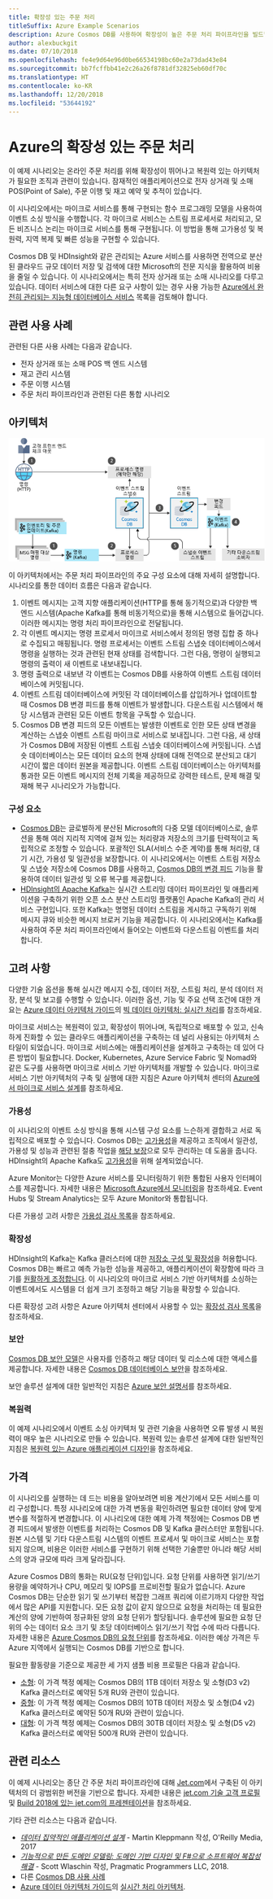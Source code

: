 ```yaml
---
title: 확장성 있는 주문 처리
titleSuffix: Azure Example Scenarios
description: Azure Cosmos DB를 사용하여 확장성이 높은 주문 처리 파이프라인을 빌드합니다.
author: alexbuckgit
ms.date: 07/10/2018
ms.openlocfilehash: fe4e9d64e96d0be66534198bc60e2a73dad43e84
ms.sourcegitcommit: bb7fcffbb41e2c26a26f8781df32825eb60df70c
ms.translationtype: HT
ms.contentlocale: ko-KR
ms.lasthandoff: 12/20/2018
ms.locfileid: "53644192"
---
```

# <a name="scalable-order-processing-on-azure"></a>Azure의 확장성 있는 주문 처리

이 예제 시나리오는 온라인 주문 처리를 위해 확장성이 뛰어나고 복원력 있는 아키텍처가 필요한 조직과 관련이 있습니다. 잠재적인 애플리케이션으로 전자 상거래 및 소매 POS(Point of Sale), 주문 이행 및 재고 예약 및 추적이 있습니다.

이 시나리오에서는 마이크로 서비스를 통해 구현되는 함수 프로그래밍 모델을 사용하여 이벤트 소싱 방식을 수행합니다. 각 마이크로 서비스는 스트림 프로세서로 처리되고, 모든 비즈니스 논리는 마이크로 서비스를 통해 구현됩니다. 이 방법을 통해 고가용성 및 복원력, 지역 복제 및 빠른 성능을 구현할 수 있습니다.

Cosmos DB 및 HDInsight와 같은 관리되는 Azure 서비스를 사용하면 전역으로 분산된 클라우드 규모 데이터 저장 및 검색에 대한 Microsoft의 전문 지식을 활용하여 비용을 줄일 수 있습니다. 이 시나리오에서는 특히 전자 상거래 또는 소매 시나리오를 다루고 있습니다. 데이터 서비스에 대한 다른 요구 사항이 있는 경우 사용 가능한 [Azure에서 완전히 관리되는 지능형 데이터베이스 서비스][product-category] 목록을 검토해야 합니다.

## <a name="relevant-use-cases"></a>관련 사용 사례

관련된 다른 사용 사례는 다음과 같습니다.

- 전자 상거래 또는 소매 POS 백 엔드 시스템
- 재고 관리 시스템
- 주문 이행 시스템
- 주문 처리 파이프라인과 관련된 다른 통합 시나리오

## <a name="architecture"></a>아키텍처

![확장 가능한 주문 처리 파이프라인에 대한 예제 아키텍처][architecture]

이 아키텍처에서는 주문 처리 파이프라인의 주요 구성 요소에 대해 자세히 설명합니다. 시나리오를 통한 데이터 흐름은 다음과 같습니다.

1. 이벤트 메시지는 고객 지향 애플리케이션(HTTP를 통해 동기적으로)과 다양한 백 엔드 시스템(Apache Kafka를 통해 비동기적으로)을 통해 시스템으로 들어갑니다. 이러한 메시지는 명령 처리 파이프라인으로 전달됩니다.
2. 각 이벤트 메시지는 명령 프로세서 마이크로 서비스에서 정의된 명령 집합 중 하나로 수집되고 매핑됩니다. 명령 프로세서는 이벤트 스트림 스냅숏 데이터베이스에서 명령을 실행하는 것과 관련된 현재 상태를 검색합니다. 그런 다음, 명령이 실행되고 명령의 출력이 새 이벤트로 내보내집니다.
3. 명령 출력으로 내보낸 각 이벤트는 Cosmos DB를 사용하여 이벤트 스트림 데이터베이스에 커밋됩니다.
4. 이벤트 스트림 데이터베이스에 커밋된 각 데이터베이스를 삽입하거나 업데이트할 때 Cosmos DB 변경 피드를 통해 이벤트가 발생합니다. 다운스트림 시스템에서 해당 시스템과 관련된 모든 이벤트 항목을 구독할 수 있습니다.
5. Cosmos DB 변경 피드의 모든 이벤트는 발생한 이벤트로 인한 모든 상태 변경을 계산하는 스냅숏 이벤트 스트림 마이크로 서비스로 보내집니다. 그런 다음, 새 상태가 Cosmos DB에 저장된 이벤트 스트림 스냅숏 데이터베이스에 커밋됩니다. 스냅숏 데이터베이스는 모든 데이터 요소의 현재 상태에 대해 전역으로 분산되고 대기 시간이 짧은 데이터 원본을 제공합니다. 이벤트 스트림 데이터베이스는 아키텍처를 통과한 모든 이벤트 메시지의 전체 기록을 제공하므로 강력한 테스트, 문제 해결 및 재해 복구 시나리오가 가능합니다.

### <a name="components"></a>구성 요소

- [Cosmos DB](/azure/cosmos-db/introduction)는 글로벌하게 분산된 Microsoft의 다중 모델 데이터베이스로, 솔루션을 통해 여러 지리적 지역에 걸쳐 있는 처리량과 저장소의 크기를 탄력적이고 독립적으로 조정할 수 있습니다. 포괄적인 SLA(서비스 수준 계약)를 통해 처리량, 대기 시간, 가용성 및 일관성을 보장합니다. 이 시나리오에서는 이벤트 스트림 저장소 및 스냅숏 저장소에 Cosmos DB를 사용하고, [Cosmos DB의 변경 피드][docs-cosmos-db-change-feed] 기능을 활용하여 데이터 일관성 및 오류 복구를 제공합니다.
- [HDInsight의 Apache Kafka](/azure/hdinsight/kafka/apache-kafka-introduction)는 실시간 스트리밍 데이터 파이프라인 및 애플리케이션을 구축하기 위한 오픈 소스 분산 스트리밍 플랫폼인 Apache Kafka의 관리 서비스 구현입니다. 또한 Kafka는 명명된 데이터 스트림을 게시하고 구독하기 위해 메시지 큐와 비슷한 메시지 브로커 기능을 제공합니다. 이 시나리오에서는 Kafka를 사용하여 주문 처리 파이프라인에서 들어오는 이벤트와 다운스트림 이벤트를 처리합니다.

## <a name="considerations"></a>고려 사항

다양한 기술 옵션을 통해 실시간 메시지 수집, 데이터 저장, 스트림 처리, 분석 데이터 저장, 분석 및 보고를 수행할 수 있습니다. 이러한 옵션, 기능 및 주요 선택 조건에 대한 개요는 [Azure 데이터 아키텍처 가이드](/azure/architecture/data-guide)의 [빅 데이터 아키텍처: 실시간 처리](/azure/architecture/data-guide/technology-choices/real-time-ingestion)를 참조하세요.

마이크로 서비스는 복원력이 있고, 확장성이 뛰어나며, 독립적으로 배포할 수 있고, 신속하게 진화할 수 있는 클라우드 애플리케이션을 구축하는 데 널리 사용되는 아키텍처 스타일이 되었습니다. 마이크로 서비스에는 애플리케이션을 설계하고 구축하는 데 있어 다른 방법이 필요합니다. Docker, Kubernetes, Azure Service Fabric 및 Nomad와 같은 도구를 사용하면 마이크로 서비스 기반 아키텍처를 개발할 수 있습니다. 마이크로 서비스 기반 아키텍처의 구축 및 실행에 대한 지침은 Azure 아키텍처 센터의 [Azure에서 마이크로 서비스 설계](/azure/architecture/microservices)를 참조하세요.

### <a name="availability"></a>가용성

이 시나리오의 이벤트 소싱 방식을 통해 시스템 구성 요소를 느슨하게 결합하고 서로 독립적으로 배포할 수 있습니다. Cosmos DB는 [고가용성][docs-cosmos-db-regional-failover]을 제공하고 조직에서 일관성, 가용성 및 성능과 관련된 절충 작업을 [해당 보장][docs-cosmos-db-guarantees]으로 모두 관리하는 데 도움을 줍니다. HDInsight의 Apache Kafka도 [고가용성][docs-kafka-high-availability]을 위해 설계되었습니다.

Azure Monitor는 다양한 Azure 서비스를 모니터링하기 위한 통합된 사용자 인터페이스를 제공합니다. 자세한 내용은 [Microsoft Azure에서 모니터링](/azure/monitoring-and-diagnostics/monitoring-overview)을 참조하세요. Event Hubs 및 Stream Analytics는 모두 Azure Monitor와 통합됩니다.

다른 가용성 고려 사항은 [가용성 검사 목록][availability]을 참조하세요.

### <a name="scalability"></a>확장성

HDInsight의 Kafka는 Kafka 클러스터에 대한 [저장소 구성 및 확장성](/azure/hdinsight/kafka/apache-kafka-scalability)을 허용합니다. Cosmos DB는 빠르고 예측 가능한 성능을 제공하고, 애플리케이션이 확장함에 따라 크기를 [원활하게 조정합니다](/azure/cosmos-db/partition-data).
이 시나리오의 마이크로 서비스 기반 아키텍처를 소싱하는 이벤트에서도 시스템을 더 쉽게 크기 조정하고 해당 기능을 확장할 수 있습니다.

다른 확장성 고려 사항은 Azure 아키텍처 센터에서 사용할 수 있는 [확장성 검사 목록][scalability]을 참조하세요.

### <a name="security"></a>보안

[Cosmos DB 보안 모델](/azure/cosmos-db/secure-access-to-data)은 사용자를 인증하고 해당 데이터 및 리소스에 대한 액세스를 제공합니다. 자세한 내용은 [Cosmos DB 데이터베이스 보안](/azure/cosmos-db/database-security)을 참조하세요.

보안 솔루션 설계에 대한 일반적인 지침은 [Azure 보안 설명서][security]를 참조하세요.

### <a name="resiliency"></a>복원력

이 예제 시나리오에서 이벤트 소싱 아키텍처 및 관련 기술을 사용하면 오류 발생 시 복원력이 매우 높은 시나리오로 만들 수 있습니다. 복원력 있는 솔루션 설계에 대한 일반적인 지침은 [복원력 있는 Azure 애플리케이션 디자인][resiliency]을 참조하세요.

## <a name="pricing"></a>가격

이 시나리오를 실행하는 데 드는 비용을 알아보려면 비용 계산기에서 모든 서비스를 미리 구성합니다. 특정 시나리오에 대한 가격 변동을 확인하려면 필요한 데이터 양에 맞게 변수를 적절하게 변경합니다. 이 시나리오에 대한 예제 가격 책정에는 Cosmos DB 변경 피드에서 발생한 이벤트를 처리하는 Cosmos DB 및 Kafka 클러스터만 포함됩니다. 원본 시스템 및 기타 다운스트림 시스템의 이벤트 프로세서 및 마이크로 서비스는 포함되지 않으며, 비용은 이러한 서비스를 구현하기 위해 선택한 기술뿐만 아니라 해당 서비스의 양과 규모에 따라 크게 달라집니다.

Azure Cosmos DB의 통화는 RU(요청 단위)입니다. 요청 단위를 사용하면 읽기/쓰기 용량을 예약하거나 CPU, 메모리 및 IOPS를 프로비전할 필요가 없습니다. Azure Cosmos DB는 단순한 읽기 및 쓰기부터 복잡한 그래프 쿼리에 이르기까지 다양한 작업에서 많은 API를 지원합니다. 모든 요청 값이 같지 않으므로 요청을 처리하는 데 필요한 계산의 양에 기반하여 정규화된 양의 요청 단위가 할당됩니다. 솔루션에 필요한 요청 단위의 수는 데이터 요소 크기 및 초당 데이터베이스 읽기/쓰기 작업 수에 따라 다릅니다. 자세한 내용은 [Azure Cosmos DB의 요청 단위](/azure/cosmos-db/request-units)를 참조하세요. 이러한 예상 가격은 두 Azure 지역에서 실행되는 Cosmos DB를 기반으로 합니다.

필요한 활동량을 기준으로 제공한 세 가지 샘플 비용 프로필은 다음과 같습니다.

- [소형][small-pricing]: 이 가격 책정 예제는 Cosmos DB의 1TB 데이터 저장소 및 소형(D3 v2) Kafka 클러스터로 예약된 5개 RU와 관련이 있습니다.
- [중형][medium-pricing]: 이 가격 책정 예제는 Cosmos DB의 10TB 데이터 저장소 및 소형(D4 v2) Kafka 클러스터로 예약된 50개 RU와 관련이 있습니다.
- [대형][large-pricing]: 이 가격 책정 예제는 Cosmos DB의 30TB 데이터 저장소 및 소형(D5 v2) Kafka 클러스터로 예약된 500개 RU와 관련이 있습니다.

## <a name="related-resources"></a>관련 리소스

이 예제 시나리오는 종단 간 주문 처리 파이프라인에 대해 [Jet.com](https://jet.com)에서 구축된 이 아키텍처의 더 광범위한 버전을 기반으로 합니다. 자세한 내용은 [jet.com 기술 고객 프로필][source-document] 및 [Build 2018에 있는 jet.com의 프레젠테이션][source-presentation]을 참조하세요.

기타 관련 리소스는 다음과 같습니다.

- *[데이터 집약적인 애플리케이션 설계](https://dataintensive.net)* - Martin Kleppmann 작성, O'Reilly Media, 2017
- *[기능적으로 만든 도메인 모델링: 도메인 기반 디자인 및 F#으로 소프트웨어 복잡성 해결](https://pragprog.com/book/swdddf/domain-modeling-made-functional)* - Scott Wlaschin 작성, Pragmatic Programmers LLC, 2018.
- 다른 [Cosmos DB 사용 사례][docs-cosmos-db-use-cases]
- [Azure 데이터 아키텍처 가이드](/azure/architecture/data-guide)의 [실시간 처리 아키텍처](/azure/architecture/data-guide/big-data/real-time-processing).

<!-- links -->

[architecture]: ./media/architecture-ecommerce-order-processing.png
[product-category]: https://azure.microsoft.com/product-categories/databases/
[source-document]: https://customers.microsoft.com/story/jet-com-powers-innovative-e-commerce-engine-on-azure-in-less-than-12-months
[source-presentation]: https://channel9.msdn.com/events/Build/2018/BRK3602
[small-pricing]: https://azure.com/e/3d43949ffbb945a88cc0a126dc3a0e6e
[medium-pricing]: https://azure.com/e/1f1e7bf2a6ad4f7799581211f4369b9b
[large-pricing]: https://azure.com/e/75207172ece94cf6b5fb354a2252b333
[docs-cosmos-db-change-feed]: /azure/cosmos-db/change-feed
[docs-cosmos-db-regional-failover]: /azure/cosmos-db/regional-failover
[docs-cosmos-db-guarantees]: /azure/cosmos-db/distribute-data-globally#AvailabilityGuarantees
[docs-cosmos-db-use-cases]: /azure/cosmos-db/use-cases
[docs-kafka-high-availability]: /azure/hdinsight/kafka/apache-kafka-high-availability
[docs-event-hubs]: /azure/event-hubs/event-hubs-what-is-event-hubs
[docs-stream-analytics]: /azure/stream-analytics/stream-analytics-introduction
[availability]: /azure/architecture/checklist/availability
[scalability]: /azure/architecture/checklist/scalability
[resiliency]: /azure/architecture/patterns/category/resiliency/
[security]: /azure/security/
